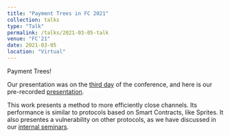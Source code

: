 ```yaml
---
title: "Payment Trees in FC 2021"
collection: talks
type: "Talk"
permalink: /talks/2021-03-05-talk
venue: "FC'21"
date: 2021-03-05
location: "Virtual"
---
```

Payment Trees!

Our presentation was on the [third day](https://fc21.ifca.ai/program.php) of the conference, and here is our pre-recorded [presentation](https://www.youtube.com/watch?v=H_s01QsnLiY). 

This work presents a method to more efficiently close channels. Its performance is similar to protocols based on Smart Contracts, like Sprites. It also presentes a vulnerability on other protocols, as we have discussed in our [internal seminars](/teaching/2020-09-10-atomic-multi-channels).
